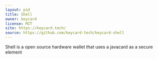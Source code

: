 ```yaml
---
layout: pid
title: Shell
owner: keycard
license: MIT
site: https://keycard.tech/
source: https://github.com/keycard-tech/keycard-shell
---
```

Shell is a open source hardware wallet that uses a javacard as a secure element
